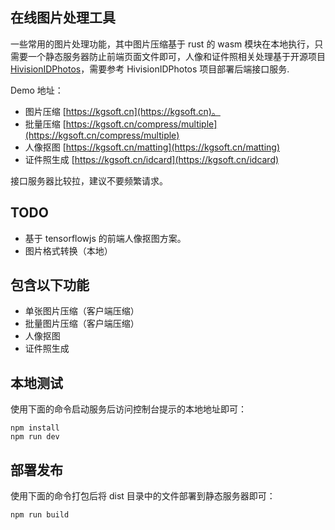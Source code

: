 ## 在线图片处理工具
一些常用的图片处理功能，其中图片压缩基于 rust 的 wasm 模块在本地执行，只需要一个静态服务器防止前端页面文件即可，人像和证件照相关处理基于开源项目 [HivisionIDPhotos](https://github.com/Zeyi-Lin/HivisionIDPhotos)，需要参考 HivisionIDPhotos 项目部署后端接口服务.

Demo 地址：
- 图片压缩 [https://kgsoft.cn](https://kgsoft.cn)。
- 批量压缩 [https://kgsoft.cn/compress/multiple](https://kgsoft.cn/compress/multiple)
- 人像抠图 [https://kgsoft.cn/matting](https://kgsoft.cn/matting)
- 证件照生成 [https://kgsoft.cn/idcard](https://kgsoft.cn/idcard)

接口服务器比较拉，建议不要频繁请求。

## TODO
- 基于 tensorflowjs 的前端人像抠图方案。
- 图片格式转换（本地）

## 包含以下功能
- 单张图片压缩（客户端压缩）
- 批量图片压缩（客户端压缩）
- 人像抠图
- 证件照生成

## 本地测试
使用下面的命令启动服务后访问控制台提示的本地地址即可：
```
npm install
npm run dev
```

## 部署发布
使用下面的命令打包后将 dist 目录中的文件部署到静态服务器即可：
```
npm run build
```
